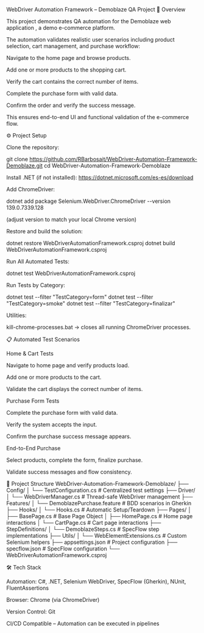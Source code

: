 WebDriver Automation Framework – Demoblaze QA Project
📖 Overview

This project demonstrates QA automation for the Demoblaze web application
, a demo e-commerce platform.

The automation validates realistic user scenarios including product selection, cart management, and purchase workflow:

Navigate to the home page and browse products.

Add one or more products to the shopping cart.

Verify the cart contains the correct number of items.

Complete the purchase form with valid data.

Confirm the order and verify the success message.

This ensures end-to-end UI and functional validation of the e-commerce flow.

⚙️ Project Setup

Clone the repository:

git clone https://github.com/RBarbosait/WebDriver-Automation-Framework-Demoblaze.git
cd WebDriver-Automation-Framework-Demoblaze


Install .NET (if not installed):
https://dotnet.microsoft.com/es-es/download

Add ChromeDriver:

dotnet add package Selenium.WebDriver.ChromeDriver --version 139.0.7339.128


(adjust version to match your local Chrome version)

Restore and build the solution:

dotnet restore WebDriverAutomationFramework.csproj
dotnet build WebDriverAutomationFramework.csproj


Run All Automated Tests:

dotnet test WebDriverAutomationFramework.csproj


Run Tests by Category:

dotnet test --filter "TestCategory=form"
dotnet test --filter "TestCategory=smoke"
dotnet test --filter "TestCategory=finalizar"


Utilities:

kill-chrome-processes.bat → closes all running ChromeDriver processes.

📋 Automated Test Scenarios

Home & Cart Tests

Navigate to home page and verify products load.

Add one or more products to the cart.

Validate the cart displays the correct number of items.

Purchase Form Tests

Complete the purchase form with valid data.

Verify the system accepts the input.

Confirm the purchase success message appears.

End-to-End Purchase

Select products, complete the form, finalize purchase.

Validate success messages and flow consistency.

📂 Project Structure
WebDriver-Automation-Framework-Demoblaze/
├── Config/
│   └── TestConfiguration.cs      # Centralized test settings
├── Driver/
│   └── WebDriverManager.cs       # Thread-safe WebDriver management
├── Features/
│   └── DemoblazePurchase.feature # BDD scenarios in Gherkin
├── Hooks/
│   └── Hooks.cs                  # Automatic Setup/Teardown
├── Pages/
│   ├── BasePage.cs               # Base Page Object
│   ├── HomePage.cs               # Home page interactions
│   └── CartPage.cs               # Cart page interactions
├── StepDefinitions/
│   └── DemoblazeSteps.cs         # SpecFlow step implementations
├── Utils/
│   └── WebElementExtensions.cs   # Custom Selenium helpers
├── appsettings.json              # Project configuration
├── specflow.json                 # SpecFlow configuration
└── WebDriverAutomationFramework.csproj

🛠️ Tech Stack

Automation: C#, .NET, Selenium WebDriver, SpecFlow (Gherkin), NUnit, FluentAssertions

Browser: Chrome (via ChromeDriver)

Version Control: Git

CI/CD Compatible – Automation can be executed in pipelines

